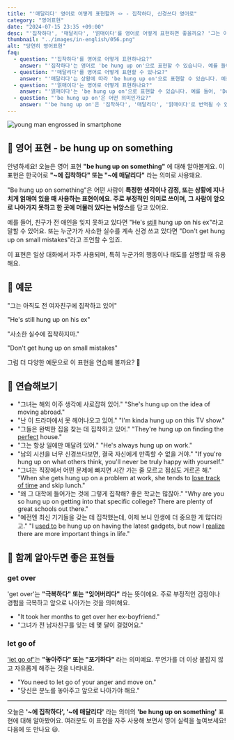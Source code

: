 ```yaml
---
title: "'매달리다' 영어로 어떻게 표현할까 🪢 - 집착하다, 신경쓰다 영어로"
category: "영어표현"
date: "2024-07-15 23:35 +09:00"
desc: "'집착하다', '매달리다', '얽매이다'를 영어로 어떻게 표현하면 좋을까요? '그는 아직도 전 여자친구에 집착하고 있어', '사소한 것들에 너무 얽매이지 마' 등을 영어로 표현하는 법을 배워봅시다. 다양한 예문을 통해서 연습하고 본인의 표현으로 만들어 보세요."
thumbnail: "../images/in-english/056.png"
alt: "당연히 영어표현"
faq:
  - question: "'집착하다'를 영어로 어떻게 표현하나요?"
    answer: "'집착하다'는 영어로 'be hung up on'으로 표현할 수 있습니다. 예를 들어, 'He's hung up on his ex'는 '그는 전 여자친구에 집착하고 있어'라는 의미입니다."
  - question: "'매달리다'를 영어로 어떻게 표현할 수 있나요?"
    answer: "'매달리다'는 상황에 따라 'be hung up on'으로 표현할 수 있습니다. 예를 들어, 'She's hung up on the idea of moving abroad'는 '그녀는 해외 이주 생각에 매달려 있어'로 번역됩니다."
  - question: "'얽매이다'는 영어로 어떻게 표현하나요?"
    answer: "'얽매이다'는 'be hung up on'으로 표현할 수 있습니다. 예를 들어, 'Don't get hung up on the small stuff'는 '사소한 것들에 너무 얽매이지 마'라는 의미입니다."
  - question: "'be hung up on'은 어떤 의미인가요?"
    answer: "'be hung up on'은 '집착하다', '매달리다', '얽매이다'로 번역될 수 있습니다. 어떤 생각이나 감정, 상황에 지나치게 얽매여 있거나 집착하는 상태를 표현할 때 사용합니다."
---
```


![young man engrossed in smartphone](../images/in-english/056-1.avif)

## 🌟 영어 표현 - be hung up on something

안녕하세요! 오늘은 영어 표현 **"be hung up on something"** 에 대해 알아볼게요. 이 표현은 한국어로 **"~에 집착하다" 또는 "~에 매달리다"** 라는 의미로 사용돼요.

"Be hung up on something"은 어떤 사람이 **특정한 생각이나 감정, 또는 상황에 지나치게 얽매여 있을 때 사용하는 표현이에요. 주로 부정적인 의미로 쓰이며, 그 사람이 앞으로 나아가지 못하고 한 곳에 머물러 있다는 뉘앙스**를 담고 있어요.

예를 들어, 친구가 전 애인을 잊지 못하고 있다면 "He's [still](/blog/in-english/254.still/) hung up on his ex"라고 말할 수 있어요. 또는 누군가가 사소한 실수를 계속 신경 쓰고 있다면 "Don't get hung up on small mistakes"라고 조언할 수 있죠.

이 표현은 일상 대화에서 자주 사용되며, 특히 누군가의 행동이나 태도를 설명할 때 유용해요.

## 📖 예문

"그는 아직도 전 여자친구에 집착하고 있어"

"He's still hung up on his ex"

"사소한 실수에 집착하지마."

"Don't get hung up on small mistakes"

그럼 더 다양한 예문으로 이 표현을 연습해 볼까요? 🚀

## 💬 연습해보기

<ul data-interactive-list>
  <li data-interactive-item>
    <span data-toggler>"그녀는 해외 이주 생각에 사로잡혀 있어."</span>
    <span data-answer>"She's hung up on the idea of moving abroad."</span>
  </li>
  <li data-interactive-item>
    <span data-toggler>"난 이 드라마에서 못 헤어나오고 있어."</span>
    <span data-answer>"I'm kinda hung up on this TV show."</span>
  </li>
  <li data-interactive-item>
    <span data-toggler>"그들은 완벽한 집을 찾는 데 집착하고 있어."</span>
    <span data-answer>"They're hung up on finding the <a href="/blog/in-english/413.perfect/">perfect</a> house."</span>
  </li>
  <li data-interactive-item>
    <span data-toggler>"그는 항상 일에만 매달려 있어."</span>
    <span data-answer>"He's always hung up on work."</span>
  </li>
  <li data-interactive-item>
    <span data-toggler>"남의 시선을 너무 신경쓰다보면, 결국 자신에게 만족할 수 없을 거야."</span>
    <span data-answer>"If you're hung up on what others think, you'll never be truly happy with yourself."</span>
  </li>
  <li data-interactive-item>
    <span data-toggler>"그녀는 직장에서 어떤 문제에 빠지면 시간 가는 줄 모르고 점심도 거르곤 해."</span>
    <span data-answer>"When she gets hung up on a problem at work, she tends to <a href="/blog/in-english/053.lose-track-of-time/">lose track of time</a> and skip lunch."</span>
  </li>
  <li data-interactive-item>
    <span data-toggler>"왜 그 대학에 들어가는 것에 그렇게 집착해? 좋은 학교는 많잖아."</span>
    <span data-answer>"Why are you so hung up on getting into that specific college? There are plenty of great schools out there."</span>
  </li>
  <li data-interactive-item>
    <span data-toggler>"예전엔 최신 기기들을 갖는 데 집착했는데, 이제 보니 인생에 더 중요한 게 많더라고."</span>
    <span data-answer>"I <a href="/blog/in-english/143.used-to/">used to</a> be hung up on having the latest gadgets, but now I <a href="/blog/in-english/166.realize/">realize</a> there are more important things in life."</span>
  </li>
</ul>

## 🤝 함께 알아두면 좋은 표현들

### get over

'get over'는 **"극복하다" 또는 "잊어버리다"** 라는 뜻이에요. 주로 부정적인 감정이나 경험을 극복하고 앞으로 나아가는 것을 의미해요.

- "It took her months to get over her ex-boyfriend."
- "그녀가 전 남자친구를 잊는 데 몇 달이 걸렸어요."

### let go of

['let go of'](/blog/in-english/013.let-go-of/)는 **"놓아주다" 또는 "포기하다"** 라는 의미예요. 무언가를 더 이상 붙잡지 않고 자유롭게 해주는 것을 나타내요.

- "You need to let go of your anger and move on."
- "당신은 분노를 놓아주고 앞으로 나아가야 해요."

---

오늘은 **'~에 집착하다', '~에 매달리다'** 라는 의미의 **'be hung up on something'** 표현에 대해 알아봤어요. 여러분도 이 표현을 자주 사용해 보면서 영어 실력을 높여보세요! 다음에 또 만나요 😃.
